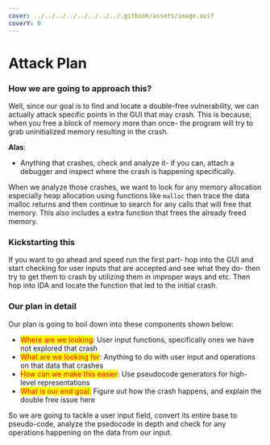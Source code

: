 ```yaml
---
cover: ../../../../../../../../.gitbook/assets/image.avif
coverY: 0
---
```


# Attack Plan

### How we are going to approach this?

Well, since our goal is to find and locate a double-free vulnerability, we can actually attack specific points in the GUI that may crash. This is because, when you free a block of memory more than once- the program will try to grab uninitialized memory resulting in the crash.&#x20;

**Alas**:

* Anything that crashes, check and analyze it- if you can, attach a debugger and inspect where the crash is happening specifically.&#x20;

When we analyze those crashes, we want to look for any memory allocation especially heap allocation using functions like `malloc` then trace the data malloc returns and then continue to  search for any calls that will free that memory. This also includes a extra function that frees the already freed memory.

### Kickstarting this&#x20;

If you want to go ahead and speed run the first part- hop into the GUI and start checking for user inputs that are accepted and see what they do- then try to get them to crash by utilizing them in improper ways and etc. Then hop into IDA and locate the function that led to the initial crash.

### Our plan in detail

Our plan is going to boil down into these components shown below:

* <mark style="color:red;">Where are we looking</mark>: User input functions, specifically ones we have not explored that crash&#x20;
* <mark style="color:red;">What are we looking for</mark>: Anything to do with user input and operations on that data that crashes
* <mark style="color:red;">How can we make this easier</mark>: Use pseudocode generators for high-level representations
* <mark style="color:red;">What is our end goal:</mark> Figure out how the crash happens, and explain the double free issue here

So we are going to tackle a user input field, convert its entire base to pseudo-code, analyze the psedocode in depth and check for any operations happening on the data from our input.
